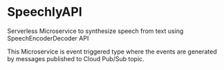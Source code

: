 # SpeechlyAPI
 Serverless Microservice to synthesize speech from text using SpeechEncoderDecoder API

This Microservice is event triggered type where the events are generated by messages published to Cloud Pub/Sub topic.
